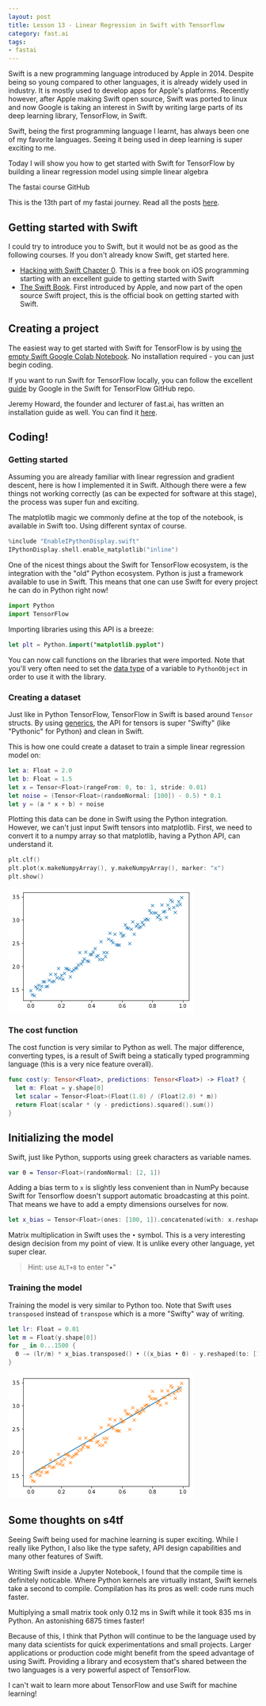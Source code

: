 ```yaml
---
layout: post
title: Lesson 13 - Linear Regression in Swift with Tensorflow
category: fast.ai
tags:
- fastai
---
```


Swift is a new programming language introduced by Apple in 2014. Despite being so young compared to other languages, it is already widely used in industry. It is mostly used to develop apps for Apple's platforms. Recently however, after Apple making Swift open source, Swift was ported to linux and now Google is taking an interest in Swift by writing large parts of its deep learning library, TensorFlow, in Swift.

Swift, being the first programming language I learnt, has always been one of my favorite languages. Seeing it being used in deep learning is super exciting to me.

Today I will show you how to get started with Swift for TensorFlow by building a linear regression model using simple linear algebra

The fastai course GitHub 

This is the 13th part of my fastai journey. Read all the posts [here](https://rickwierenga.com/tag/fastai).

## Getting started with Swift

I could try to introduce you to Swift, but it would not be as good as the following courses. If you don't already know Swift, get started here.

* [Hacking with Swift Chapter 0](https://www.hackingwithswift.com/read/0/overview). This is a free book on iOS programming starting with an excellent guide to getting started with Swift
* [The Swift Book](https://docs.swift.org/swift-book/). First introduced by Apple, and now part of the open source Swift project, this is the official book on getting started with Swift.

## Creating a project

The easiest way to get started with Swift for TensorFlow is by using [the empty Swift Google Colab Notebook](https://colab.research.google.com/github/tensorflow/swift/blob/master/notebooks/blank_swift.ipynb). No installation required - you can just begin coding.

If you want to run Swift for TensorFlow locally, you can follow the excellent [guide](https://github.com/tensorflow/swift) by Google in the Swift for TensorFlow GitHub repo.

Jeremy Howard, the founder and lecturer of fast.ai, has written an installation guide as well. You can find it [here](https://forums.fast.ai/t/jeremys-harebrained-install-guide/43814).

## Coding!

### Getting started

Assuming you are already familiar with linear regression and gradient descent, here is how I implemented it in Swift. Although there were a few things not working correctly (as can be expected for software at this stage), the process was super fun and exciting.

The matplotlib magic we commonly define at the top of the notebook, is available in Swift too. Using different syntax of course.

```swift
%include "EnableIPythonDisplay.swift"
IPythonDisplay.shell.enable_matplotlib("inline")
```

One of the nicest things about the Swift for TensorFlow ecosystem, is the integration with the "old" Python ecosystem. Python is just a framework available to use in Swift. This means that one can use Swift for every project he can do in Python right now!

```python
import Python
import TensorFlow
```

Importing libraries using this API is a breeze:

```swift
let plt = Python.import("matplotlib.pyplot")
```

You can now call functions on the libraries that were imported. Note that you'll very often need to set the [data type](https://www.hackingwithswift.com/read/0/3/types-of-data) of a variable to `PythonObject` in order to use it with the library.

### Creating a dataset

Just like in Python TensorFlow, TensorFlow in Swift is based around `Tensor` structs. By using [generics](https://www.appcoda.com/swift-generics/), the API for tensors is super "Swifty" (like "Pythonic" for Python) and clean in Swift. 

This is how one could create a dataset to train a simple linear regression model on:

```swift
let a: Float = 2.0
let b: Float = 1.5
let x = Tensor<Float>(rangeFrom: 0, to: 1, stride: 0.01)
let noise = (Tensor<Float>(randomNormal: [100]) - 0.5) * 0.1
let y = (a * x + b) + noise
```

Plotting this data can be done in Swift using the Python integration. However, we can't just input Swift tensors into matplotlib. First, we need to convert it to a numpy array so that matplotlib, having a Python API, can understand it.

```swift
plt.clf()
plt.plot(x.makeNumpyArray(), y.makeNumpyArray(), marker: "x")
plt.show()
```

![Unknown](/assets/images/s4tfplot.png)

### The cost function

The cost function is very similar to Python as well. The major difference, converting types, is a result of Swift being a statically typed programming language (this is a very nice feature overall).

```swift
func cost(y: Tensor<Float>, predictions: Tensor<Float>) -> Float? {
  let m: Float = y.shape[0]
  let scalar = Tensor<Float>(Float(1.0) / (Float(2.0) * m))
  return Float(scalar * (y - predictions).squared().sum())
}
```

## Initializing the model

Swift, just like Python, supports using greek characters as variable names.

```swift
var Θ = Tensor<Float>(randomNormal: [2, 1])
```

Adding a bias term to `x` is slightly less convenient than in NumPy  because Swift for Tensorflow doesn't support automatic broadcasting at this point. That means we have to add a empty dimensions ourselves for now.

```swift
let x_bias = Tensor<Float>(ones: [100, 1]).concatenated(with: x.reshaped(to: [100, 1]), alongAxis: 1)
```

Matrix multiplication in Swift uses the `•` symbol. This is a very interesting design decision from my point of view. It is unlike every other language, yet super clear.

> Hint: use `ALT+8` to enter "•"

### Training the model

Training the model is very similar to Python too. Note that Swift uses `transposed` instead of `transpose` which is a more "Swifty" way of writing.

```swift
let lr: Float = 0.01
let m = Float(y.shape[0])
for _ in 0...1500 {
  Θ -= (lr/m) * x_bias.transposed() • ((x_bias • Θ) - y.reshaped(to: [100, 1]))
}
```

![fitted linear regression](/assets/images/fitted.png)

## Some thoughts on s4tf

Seeing Swift being used for machine learning is super exciting. While I really like Python, I also like the type safety, API design capabilities and many other features of Swift.

Writing Swift inside a Jupyter Notebook, I found that the compile time is definitely noticable. Where Python kernels are virtually instant, Swift kernels take a second to compile. Compilation has its pros as well: code runs much faster.

Multiplying a small matrix took only 0.12 ms in Swift while it took 835 ms in Python. An astonishing 6875 times faster!

Because of this, I think that Python will continue to be the language used by many data scientists for quick experimentations and small projects. Larger applications or production code might benefit from the speed advantage of using Swift. Providing a library and ecosystem that's shared between the two languages is a very powerful aspect of TensorFlow.

I can't wait to learn more about TensorFlow and use Swift for machine learning!